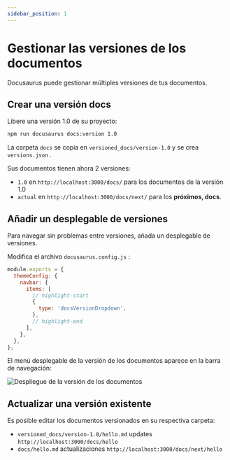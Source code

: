 ```yaml
---
sidebar_position: 1
---
```


# Gestionar las versiones de los documentos

Docusaurus puede gestionar múltiples versiones de tus documentos.

## Crear una versión docs

Libere una versión 1.0 de su proyecto:

```bash
npm run docusaurus docs:version 1.0
```

La carpeta `docs` se copia en `versioned_docs/version-1.0` y se crea `versions.json` .

Sus documentos tienen ahora 2 versiones:

- `1.0` en `http://localhost:3000/docs/` para los documentos de la versión 1.0
- `actual` en `http://localhost:3000/docs/next/` para los **próximos, docs**.

## Añadir un desplegable de versiones

Para navegar sin problemas entre versiones, añada un desplegable de versiones.

Modifica el archivo `docusaurus.config.js` :

```js title="docusaurus.config.js"
module.exports = {
  themeConfig: {
    navbar: {
      items: [
        // highlight-start
        {
          type: 'docsVersionDropdown',
        },
        // highlight-end
      ],
    },
  },
};
```

El menú desplegable de la versión de los documentos aparece en la barra de navegación:

![Despliegue de la versión de los documentos](/img/tutorial/docsVersionDropdown.png)

## Actualizar una versión existente

Es posible editar los documentos versionados en su respectiva carpeta:

- `versioned_docs/version-1.0/hello.md` updates `http://localhost:3000/docs/hello`
- `docs/hello.md` actualizaciones `http://localhost:3000/docs/next/hello`

